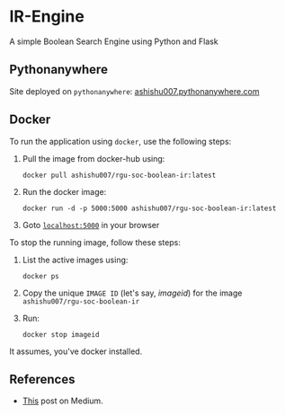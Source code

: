 # IR-Engine
A simple Boolean Search Engine using Python and Flask

## Pythonanywhere
Site deployed on `pythonanywhere`: [ashishu007.pythonanywhere.com](http://ashishu007.pythonanywhere.com/)

## Docker
To run the application using `docker`, use the following steps:

1. Pull the image from docker-hub using:

    `docker pull ashishu007/rgu-soc-boolean-ir:latest`

2. Run the docker image:

    `docker run -d -p 5000:5000 ashishu007/rgu-soc-boolean-ir:latest`

3. Goto [`localhost:5000`](http://localhost:5000) in your browser

To stop the running image, follow these steps:

1. List the active images using:

    `docker ps`

2. Copy the unique `IMAGE ID` (let's say, _imageid_) for the image `ashishu007/rgu-soc-boolean-ir`

3. Run:

    `docker stop imageid`

It assumes, you've docker installed.

## References

* [This](https://medium.com/voice-tech-podcast/information-retrieval-using-boolean-query-in-python-e0ea9bf57f76) post on Medium.
